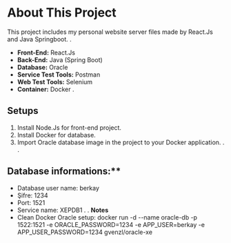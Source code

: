 # About This Project
This project includes my personal website server files made by React.Js and Java Springboot.
.
* **Front-End:** React.Js
* **Back-End:** Java (Spring Boot)
* **Database:** Oracle
* **Service Test Tools:** Postman
* **Web Test Tools:** Selenium
* **Container:** Docker
.
## Setups
1. Install Node.Js for front-end project.
2. Install Docker for database.
3. Import Oracle database image in the project to your Docker application.
.
.
## Database informations:**
* Database user name: berkay
* Şifre: 1234
* Port: 1521
* Service name: XEPDB1
.
.
**Notes**
* Clean Docker Oracle setup: docker run -d --name oracle-db -p 1522:1521 -e ORACLE_PASSWORD=1234 -e APP_USER=berkay -e APP_USER_PASSWORD=1234 gvenzl/oracle-xe
